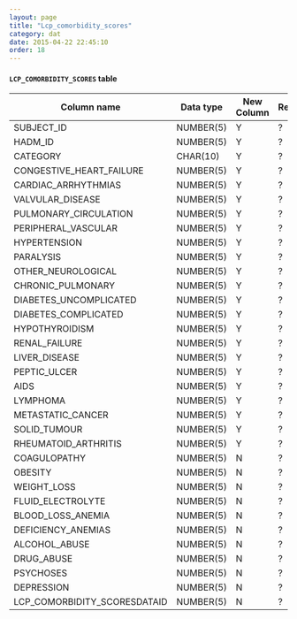 ```yaml
---
layout: page
title: "Lcp_comorbidity_scores"
category: dat
date: 2015-04-22 22:45:10
order: 18
---
```


#### ```LCP_COMORBIDITY_SCORES``` table

Column name | Data type | New Column | Remarks
--- | --- | --- | ---
SUBJECT_ID | NUMBER(5) | Y | ?
HADM_ID | NUMBER(5) | Y | ?
CATEGORY | CHAR(10) | Y | ?
CONGESTIVE_HEART_FAILURE | NUMBER(5) | Y | ?
CARDIAC_ARRHYTHMIAS | NUMBER(5) | Y | ?
VALVULAR_DISEASE | NUMBER(5) | Y | ?
PULMONARY_CIRCULATION | NUMBER(5) | Y | ?
PERIPHERAL_VASCULAR | NUMBER(5) | Y | ?
HYPERTENSION | NUMBER(5) | Y | ?
PARALYSIS | NUMBER(5) | Y | ?
OTHER_NEUROLOGICAL | NUMBER(5) | Y | ?
CHRONIC_PULMONARY | NUMBER(5) | Y | ?
DIABETES_UNCOMPLICATED | NUMBER(5) | Y | ?
DIABETES_COMPLICATED | NUMBER(5) | Y | ?
HYPOTHYROIDISM | NUMBER(5) | Y | ?
RENAL_FAILURE | NUMBER(5) | Y | ?
LIVER_DISEASE | NUMBER(5) | Y | ?
PEPTIC_ULCER | NUMBER(5) | Y | ?
AIDS | NUMBER(5) | Y | ?
LYMPHOMA | NUMBER(5) | Y | ?
METASTATIC_CANCER | NUMBER(5) | Y | ?
SOLID_TUMOUR | NUMBER(5) | Y | ?
RHEUMATOID_ARTHRITIS | NUMBER(5) | Y | ?
COAGULOPATHY | NUMBER(5) | N | ?
OBESITY | NUMBER(5) | N | ?
WEIGHT_LOSS | NUMBER(5) | N | ?
FLUID_ELECTROLYTE | NUMBER(5) | N | ?
BLOOD_LOSS_ANEMIA | NUMBER(5) | N | ?
DEFICIENCY_ANEMIAS | NUMBER(5) | N | ?
ALCOHOL_ABUSE | NUMBER(5) | N | ?
DRUG_ABUSE | NUMBER(5) | N | ?
PSYCHOSES | NUMBER(5) | N | ?
DEPRESSION | NUMBER(5) | N | ?
LCP_COMORBIDITY_SCORESDATAID | NUMBER(5) | N | ?

